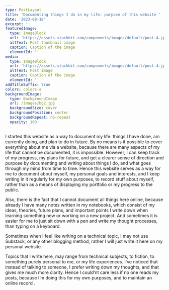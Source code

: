 ```yaml
---
type: PostLayout
title: 'Documenting things I do in my life: purpose of this website '
date: '2023-08-18'
excerpt: ''
featuredImage:
  type: ImageBlock
  url: 'https://assets.stackbit.com/components/images/default/post-4.jpeg'
  altText: Post thumbnail image
  caption: Caption of the image
  elementId: ''
media:
  type: ImageBlock
  url: 'https://assets.stackbit.com/components/images/default/post-4.jpeg'
  altText: Post image
  caption: Caption of the image
  elementId: ''
addTitleSuffix: true
colors: colors-a
backgroundImage:
  type: BackgroundImage
  url: /images/bg2.jpg
  backgroundSize: cover
  backgroundPosition: center
  backgroundRepeat: no-repeat
  opacity: 100
---
```

I started this website as a way to document my life: things I have done, am currently doing, and plan to do in future. By no means is it possible to cover everything about me via a website, because there are many aspects of my life that cannot be documented, it is impossible. However, I can keep track of my progress, my plans for future, and get a clearer sense of direction and purpose by documenting and writing about things I do, and what goes through my mind from time to time. Hence this website serves as a way for me to document about myself, my personal goals and interests, and I keep writing in it regularly for my own purposes, to record stuff about myself, rather than as a means of displaying my portfolio or my progress to the public.

Also, there is the fact that I cannot document all things here online, because already I have many notes written in my notebooks, which consist of my ideas, theories, future plans, and important points I write down when learning something new or working on a new project. And sometimes it is easier for me to just sit down with a pen and write my thought processes, than typing on a keyboard.

Sometimes when I feel like writing on a technical topic, I may not use Substack, or any other blogging method, rather I will just write it here on my personal website.

Topics that I write here, may range from technical subjects, to fiction, to something purely personal to me, or my life experiences. I’ve noticed that instead of talking to someone, I prefer writing down my thoughts, and that gives me much more clarity. Hence I could’nt care less if no one reads my posts, because I’m doing this for my own purposes, and to maintain an online record .
